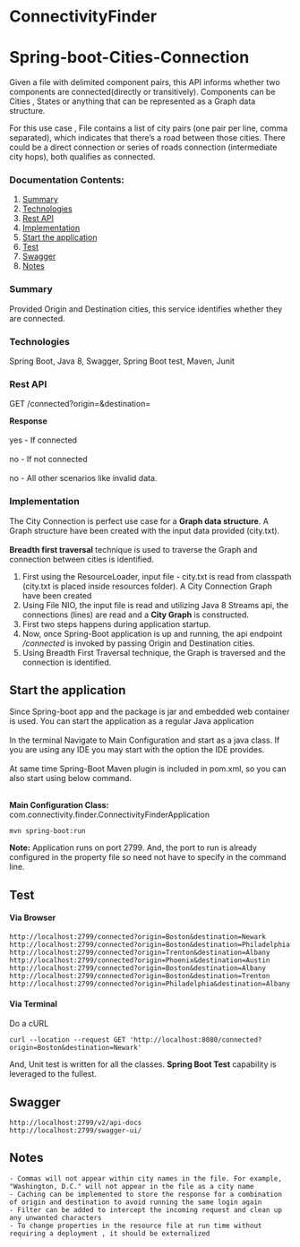 # ConnectivityFinder
 
# Spring-boot-Cities-Connection
Given a file with delimited component pairs, this API informs whether two components are connected(directly or transitively). Components can be Cities , States or anything that can be represented as a Graph data structure.

For this use case , File contains a list of city pairs (one pair per line, comma separated), which indicates that there’s a road between those cities.
There could be a direct connection or series of roads connection (intermediate city hops), both qualifies as connected.

### Documentation Contents:
1. [Summary](#summary)
2. [Technologies](#technologies) 
3. [Rest API](#rest-api)
4. [Implementation](#implementation)
5. [Start the application](#start-the-application)
6. [Test](#test)
7. [Swagger](#swagger)
8. [Notes](#notes)


### Summary
Provided Origin and Destination cities, this service identifies whether they are connected. 

### Technologies
Spring Boot, Java 8, Swagger, Spring Boot test, Maven, Junit

### Rest API
GET /connected?origin=<origin-city>&destination=<destination-city>

**Response**<br></br>
yes - If connected<br></br>
no - If not connected<br></br>
no - All other scenarios like invalid data. 

### Implementation
The City Connection is perfect use case for a **Graph data structure**. A Graph structure have been created with the input data provided (city.txt).<br></br> 
**Breadth first traversal** technique is used to traverse the Graph and connection between cities is identified.
 
1. First using the ResourceLoader, input file - city.txt is read from classpath (city.txt is placed inside resources folder). A City Connection Graph have been created 
2. Using File NIO, the input file is read and utilizing Java 8 Streams api, the connections (lines) are read and a **City Graph** is constructed.
3. First two steps happens during application startup.
4. Now, once Spring-Boot application is up and running, the api endpoint _/connected_ is invoked by passing Origin and Destination cities.
5. Using Breadth First Traversal technique, the Graph is traversed and the connection is identified. 

## Start the application
Since Spring-boot app and the package is jar and embedded web container is used. You can start the application as a regular Java application<br></br>
In the terminal Navigate to Main Configuration and start as a java class. If you are using any IDE you may start with the option the IDE provides.<br></br>
At same time Spring-Boot Maven plugin is included in pom.xml, so you can also start using below command.<br></br>

**Main Configuration Class:** com.connectivity.finder.ConnectivityFinderApplication

```
mvn spring-boot:run
```
**Note:** Application runs on port 2799. And, the port to run is already configured in the property file so need not have to specify in the command line. 

## Test
#### Via Browser
```
http://localhost:2799/connected?origin=Boston&destination=Newark
http://localhost:2799/connected?origin=Boston&destination=Philadelphia
http://localhost:2799/connected?origin=Trenton&destination=Albany
http://localhost:2799/connected?origin=Phoenix&destination=Austin
http://localhost:2799/connected?origin=Boston&destination=Albany
http://localhost:2799/connected?origin=Boston&destination=Trenton
http://localhost:2799/connected?origin=Philadelphia&destination=Albany
```
#### Via Terminal 
Do a cURL
```
curl --location --request GET 'http://localhost:8080/connected?origin=Boston&destination=Newark'
```

And, Unit test is written for all the classes. **Spring Boot Test** capability is leveraged to the fullest.

## Swagger
```
http://localhost:2799/v2/api-docs
http://localhost:2799/swagger-ui/
```

## Notes
```
- Commas will not appear within city names in the file. For example, "Washington, D.C." will not appear in the file as a city name
- Caching can be implemented to store the response for a combination of origin and destination to avoid running the same login again
- Filter can be added to intercept the incoming request and clean up any unwanted characters 
- To change properties in the resource file at run time without requiring a deployment , it should be externalized

```
